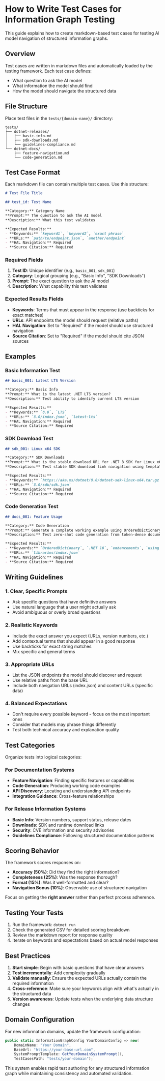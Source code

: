 # How to Write Test Cases for Information Graph Testing

This guide explains how to create markdown-based test cases for testing AI model navigation of structured information graphs.

## Overview

Test cases are written in markdown files and automatically loaded by the testing framework. Each test case defines:
- What question to ask the AI model
- What information the model should find
- How the model should navigate the structured data

## File Structure

Place test files in the `tests/{domain-name}/` directory:
```
tests/
├── dotnet-releases/
│   ├── basic-info.md
│   ├── sdk-downloads.md
│   └── guidelines-compliance.md
└── dotnet-docs/
    ├── feature-navigation.md
    └── code-generation.md
```

## Test Case Format

Each markdown file can contain multiple test cases. Use this structure:

```markdown
# Test File Title

## test_id: Test Name

**Category:** Category Name  
**Prompt:** The question to ask the AI model  
**Description:** What this test validates

**Expected Results:**
- **Keywords:** `keyword1`, `keyword2`, `exact phrase`
- **URLs:** `path/to/endpoint.json`, `another/endpoint`
- **HAL Navigation:** Required
- **Source Citation:** Required
```

### Required Fields

1. **Test ID**: Unique identifier (e.g., `basic_001`, `sdk_001`)
2. **Category**: Logical grouping (e.g., "Basic Info", "SDK Downloads")
3. **Prompt**: The exact question to ask the AI model
4. **Description**: What capability this test validates

### Expected Results Fields

- **Keywords**: Terms that must appear in the response (use backticks for exact matches)
- **URLs**: API endpoints the model should request (relative paths)
- **HAL Navigation**: Set to "Required" if the model should use structured navigation
- **Source Citation**: Set to "Required" if the model should cite JSON sources

## Examples

### Basic Information Test
```markdown
## basic_001: Latest LTS Version

**Category:** Basic Info  
**Prompt:** What is the latest .NET LTS version?  
**Description:** Test ability to identify current LTS version

**Expected Results:**
- **Keywords:** `8.0`, `LTS`
- **URLs:** `8.0/index.json`, `latest-lts`
- **HAL Navigation:** Required
- **Source Citation:** Required
```

### SDK Download Test
```markdown
## sdk_001: Linux x64 SDK

**Category:** SDK Downloads  
**Prompt:** What is the stable download URL for .NET 8 SDK for Linux x64?  
**Description:** Test stable SDK download link navigation using templated URLs

**Expected Results:**
- **Keywords:** `https://aka.ms/dotnet/8.0/dotnet-sdk-linux-x64.tar.gz`, `8.0`, `Linux`, `x64`, `SDK`
- **URLs:** `8.0/sdk/sdk.json`
- **HAL Navigation:** Required
- **Source Citation:** Required
```

### Code Generation Test
```markdown
## docs_001: Feature Usage

**Category:** Code Generation  
**Prompt:** Generate a complete working example using OrderedDictionary enhancements in .NET 10  
**Description:** Test zero-shot code generation from token-dense documentation

**Expected Results:**
- **Keywords:** `OrderedDictionary`, `.NET 10`, `enhancements`, `using System.Collections.Specialized`
- **URLs:** `libraries/index.json`
- **HAL Navigation:** Required
- **Source Citation:** Required
```

## Writing Guidelines

### 1. Clear, Specific Prompts
- Ask specific questions that have definitive answers
- Use natural language that a user might actually ask
- Avoid ambiguous or overly broad questions

### 2. Realistic Keywords
- Include the exact answer you expect (URLs, version numbers, etc.)
- Add contextual terms that should appear in a good response
- Use backticks for exact string matches
- Mix specific and general terms

### 3. Appropriate URLs
- List the JSON endpoints the model should discover and request
- Use relative paths from the base URL
- Include both navigation URLs (index.json) and content URLs (specific data)

### 4. Balanced Expectations
- Don't require every possible keyword - focus on the most important ones
- Consider that models may phrase things differently
- Test both technical accuracy and explanation quality

## Test Categories

Organize tests into logical categories:

### For Documentation Systems
- **Feature Navigation**: Finding specific features or capabilities
- **Code Generation**: Producing working code examples
- **API Discovery**: Locating and understanding API endpoints
- **Integration Guidance**: Cross-feature relationships

### For Release Information Systems  
- **Basic Info**: Version numbers, support status, release dates
- **Downloads**: SDK and runtime download links
- **Security**: CVE information and security advisories
- **Guidelines Compliance**: Following structured documentation patterns

## Scoring Behavior

The framework scores responses on:
- **Accuracy (50%)**: Did they find the right information?
- **Completeness (25%)**: Was the response thorough?
- **Format (15%)**: Was it well-formatted and clear?
- **Navigation Bonus (10%)**: Observable use of structured navigation

Focus on getting the **right answer** rather than perfect process adherence.

## Testing Your Tests

1. Run the framework: `dotnet run`
2. Check the generated CSV for detailed scoring breakdown
3. Review the markdown report for response quality
4. Iterate on keywords and expectations based on actual model responses

## Best Practices

1. **Start simple**: Begin with basic questions that have clear answers
2. **Test incrementally**: Add complexity gradually
3. **Validate manually**: Ensure the expected URLs actually contain the required information
4. **Cross-reference**: Make sure your keywords align with what's actually in the structured data
5. **Version awareness**: Update tests when the underlying data structure changes

## Domain Configuration

For new information domains, update the framework configuration:

```csharp
public static InformationGraphConfig YourDomainConfig => new(
    DomainName: "Your Domain",
    BaseUrl: "https://your-base-url.com",
    SystemPromptTemplate: GetYourDomainSystemPrompt(),
    TestCasesPath: "tests/your-domain");
```

This system enables rapid test authoring for any structured information graph while maintaining consistency and automated validation.